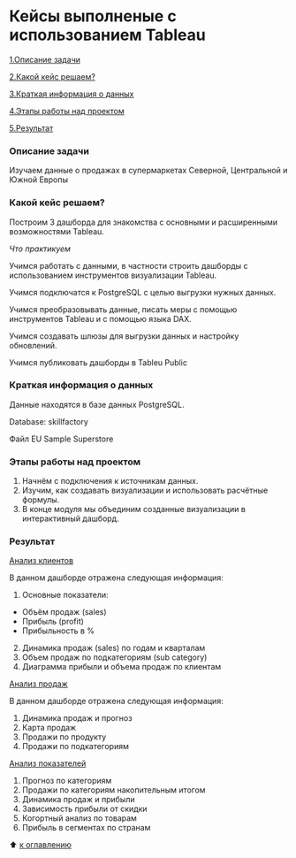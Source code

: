 # Кейсы выполненые с использованием Tableau

[1.Описание задачи](https://github.com/PavelNovikov888/practical_work/tree/master/%D0%98%D0%BD%D1%81%D1%82%D1%80%D1%83%D0%BC%D0%B5%D0%BD%D1%82%D1%8B%20%D0%90%D0%BD%D0%B0%D0%BB%D0%B8%D1%82%D0%B8%D0%BA%D0%B0%20%D0%B4%D0%B0%D0%BD%D0%BD%D1%8B%D1%85/Tableau#%D0%BE%D0%BF%D0%B8%D1%81%D0%B0%D0%BD%D0%B8%D0%B5-%D0%B7%D0%B0%D0%B4%D0%B0%D1%87%D0%B8)

[2.Какой кейс решаем?](https://github.com/PavelNovikov888/practical_work/tree/master/%D0%98%D0%BD%D1%81%D1%82%D1%80%D1%83%D0%BC%D0%B5%D0%BD%D1%82%D1%8B%20%D0%90%D0%BD%D0%B0%D0%BB%D0%B8%D1%82%D0%B8%D0%BA%D0%B0%20%D0%B4%D0%B0%D0%BD%D0%BD%D1%8B%D1%85/Tableau#%D0%BA%D0%B0%D0%BA%D0%BE%D0%B9-%D0%BA%D0%B5%D0%B9%D1%81-%D1%80%D0%B5%D1%88%D0%B0%D0%B5%D0%BC)

[3.Краткая информация о данных](https://github.com/PavelNovikov888/practical_work/tree/master/%D0%98%D0%BD%D1%81%D1%82%D1%80%D1%83%D0%BC%D0%B5%D0%BD%D1%82%D1%8B%20%D0%90%D0%BD%D0%B0%D0%BB%D0%B8%D1%82%D0%B8%D0%BA%D0%B0%20%D0%B4%D0%B0%D0%BD%D0%BD%D1%8B%D1%85/Tableau#%D0%BA%D1%80%D0%B0%D1%82%D0%BA%D0%B0%D1%8F-%D0%B8%D0%BD%D1%84%D0%BE%D1%80%D0%BC%D0%B0%D1%86%D0%B8%D1%8F-%D0%BE-%D0%B4%D0%B0%D0%BD%D0%BD%D1%8B%D1%85)

[4.Этапы работы над проектом](https://github.com/PavelNovikov888/practical_work/tree/master/%D0%98%D0%BD%D1%81%D1%82%D1%80%D1%83%D0%BC%D0%B5%D0%BD%D1%82%D1%8B%20%D0%90%D0%BD%D0%B0%D0%BB%D0%B8%D1%82%D0%B8%D0%BA%D0%B0%20%D0%B4%D0%B0%D0%BD%D0%BD%D1%8B%D1%85/Tableau#%D1%8D%D1%82%D0%B0%D0%BF%D1%8B-%D1%80%D0%B0%D0%B1%D0%BE%D1%82%D1%8B-%D0%BD%D0%B0%D0%B4-%D0%BF%D1%80%D0%BE%D0%B5%D0%BA%D1%82%D0%BE%D0%BC) 

[5.Результат](https://github.com/PavelNovikov888/practical_work/tree/master/%D0%98%D0%BD%D1%81%D1%82%D1%80%D1%83%D0%BC%D0%B5%D0%BD%D1%82%D1%8B%20%D0%90%D0%BD%D0%B0%D0%BB%D0%B8%D1%82%D0%B8%D0%BA%D0%B0%20%D0%B4%D0%B0%D0%BD%D0%BD%D1%8B%D1%85/Tableau#%D1%80%D0%B5%D0%B7%D1%83%D0%BB%D1%8C%D1%82%D0%B0%D1%82)


### Описание задачи

Изучаем данные о продажах в супермаркетах Северной, Центральной и Южной Европы

### Какой кейс решаем?

Построим 3 дашборда для знакомства с основными и расширенными возможностями Tableau.

*Что практикуем*

Учимся работать с данными, в частности строить дашборды с использованием инструментов визуализации Tableau.   

Учимся подключатся к PostgreSQL c целью выгрузки нужных данных.  

Учимся преобразовывать данные, писать меры с помощью инструментов Tableau и с помощью языка DAX.  

Учимся создавать шлюзы для выгрузки данных и настройку обновлений.  

Учимся публиковать дашборды в Tableu Public

### Краткая информация о данных

Данные находятся в базе данных PostgreSQL.  

Database: skillfactory  

Файл EU Sample Superstore

### Этапы работы над проектом

1. Начнём с подключения к источникам данных.  
2. Изучим, как создавать визуализации и использовать расчётные формулы.  
3. В конце модуля мы объединим созданные визуализации в интерактивный дашборд.  

### Результат  

[Анализ клиентов](https://public.tableau.com/views/Customer_analysis_Novikov_Pavel/sheet5?:language=en-US&:display_count=n&:origin=viz_share_link)

В данном дашборде отражена следующая информация:
1. Основные показатели:
- Объём продаж (sales)  
- Прибыль (profit)  
- Прибыльность в %  
2. Динамика продаж (sales) по годам и кварталам
3. Объем продаж по подкатегориям (sub category)
4. Диаграмма прибыли и объема продаж по клиентам

[Анализ продаж](https://public.tableau.com/views/Analisys_sales_Novokov_Pavel/sheet24?:language=en-US&publish=yes&:display_count=n&:origin=viz_share_link)

В данном дашборде отражена следующая информация:
1. Динамика продаж и прогноз  
2. Карта продаж  
3. Продажи по продукту
4. Продажи по подкатегориям  

[Анализ показателей](https://public.tableau.com/views/analysis_of_indicators_Novikov_Pavel/sheet6?:language=en-US&:display_count=n&:origin=viz_share_link)

1. Прогноз по категориям   
2. Продажи по категориям накопительным итогом  
3. Динамика продаж и прибыли  
4. Зависимость прибыли от скидки  
5. Когортный анализ по товарам  
6. Прибыль в сегментах по странам  


:arrow_up: [к оглавлению](https://github.com/PavelNovikov888/practical_work/tree/master/%D0%98%D0%BD%D1%81%D1%82%D1%80%D1%83%D0%BC%D0%B5%D0%BD%D1%82%D1%8B%20%D0%90%D0%BD%D0%B0%D0%BB%D0%B8%D1%82%D0%B8%D0%BA%D0%B0%20%D0%B4%D0%B0%D0%BD%D0%BD%D1%8B%D1%85/Tableau#%D0%BA%D0%B5%D0%B9%D1%81%D1%8B-%D0%B2%D1%8B%D0%BF%D0%BE%D0%BB%D0%BD%D0%B5%D0%BD%D1%8B%D0%B5-%D1%81-%D0%B8%D1%81%D0%BF%D0%BE%D0%BB%D1%8C%D0%B7%D0%BE%D0%B2%D0%B0%D0%BD%D0%B8%D0%B5%D0%BC-tableau)
